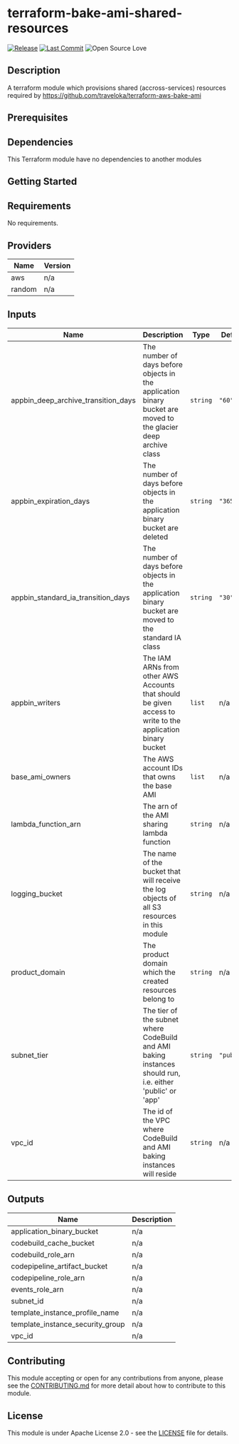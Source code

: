 # terraform-bake-ami-shared-resources

[![Release](https://img.shields.io/github/release/traveloka/terraform-bake-ami-shared-resources.svg)](https://github.com/traveloka/terraform-bake-ami-shared-resources/releases)
[![Last Commit](https://img.shields.io/github/last-commit/traveloka/terraform-bake-ami-shared-resources.svg)](https://github.com/traveloka/terraform-bake-ami-shared-resources/commits/master)
![Open Source Love](https://badges.frapsoft.com/os/v1/open-source.png?v=103)

## Description

A terraform module which provisions shared (accross-services) resources required by https://github.com/traveloka/terraform-aws-bake-ami


## Prerequisites

## Dependencies

This Terraform module have no dependencies to another modules


## Getting Started
<!-- BEGINNING OF PRE-COMMIT-TERRAFORM DOCS HOOK -->
## Requirements

No requirements.

## Providers

| Name | Version |
|------|---------|
| aws | n/a |
| random | n/a |

## Inputs

| Name | Description | Type | Default | Required |
|------|-------------|------|---------|:--------:|
| appbin\_deep\_archive\_transition\_days | The number of days before objects in the application binary bucket are moved to the glacier deep archive class | `string` | `"60"` | no |
| appbin\_expiration\_days | The number of days before objects in the application binary bucket are deleted | `string` | `"365"` | no |
| appbin\_standard\_ia\_transition\_days | The number of days before objects in the application binary bucket are moved to the standard IA class | `string` | `"30"` | no |
| appbin\_writers | The IAM ARNs from other AWS Accounts that should be given access to write to the application binary bucket | `list` | n/a | yes |
| base\_ami\_owners | The AWS account IDs that owns the base AMI | `list` | n/a | yes |
| lambda\_function\_arn | The arn of the AMI sharing lambda function | `string` | n/a | yes |
| logging\_bucket | The name of the bucket that will receive the log objects of all S3 resources in this module | `string` | n/a | yes |
| product\_domain | The product domain which the created resources belong to | `string` | n/a | yes |
| subnet\_tier | The tier of the subnet where CodeBuild and AMI baking instances should run, i.e. either 'public' or 'app' | `string` | `"public"` | no |
| vpc\_id | The id of the VPC where CodeBuild and AMI baking instances will reside | `string` | n/a | yes |

## Outputs

| Name | Description |
|------|-------------|
| application\_binary\_bucket | n/a |
| codebuild\_cache\_bucket | n/a |
| codebuild\_role\_arn | n/a |
| codepipeline\_artifact\_bucket | n/a |
| codepipeline\_role\_arn | n/a |
| events\_role\_arn | n/a |
| subnet\_id | n/a |
| template\_instance\_profile\_name | n/a |
| template\_instance\_security\_group | n/a |
| vpc\_id | n/a |

<!-- END OF PRE-COMMIT-TERRAFORM DOCS HOOK -->

## Contributing

This module accepting or open for any contributions from anyone, please see the [CONTRIBUTING.md](https://github.com/traveloka/terraform-aws-private-route53-zone/blob/master/CONTRIBUTING.md) for more detail about how to contribute to this module.

## License

This module is under Apache License 2.0 - see the [LICENSE](https://github.com/traveloka/terraform-aws-private-route53-zone/blob/master/LICENSE) file for details.